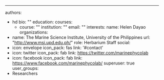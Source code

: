 ---
authors:
- hd
bio: ""
education: 
  courses:
  - course: ""
    institution: ""
email: ""
interests: 
name: Helen Dayao
organizations:
- name: The Marine Science Institute, University of the Philippines
  url: "http://www.msi.upd.edu.ph/"
role: Herbarium Staff
social:
- icon: envelope
  icon_pack: fas
  link: '#contact'
- icon: twitter
  icon_pack: fab
  link: https://twitter.com/marinephycolab
- icon: facebook
  icon_pack: fab
  link: https://www.facebook.com/marinephycolab/
superuser: true
user_groups:
- Researchers
